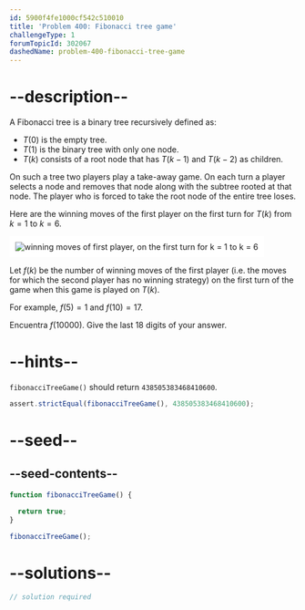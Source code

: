 ```yaml
---
id: 5900f4fe1000cf542c510010
title: 'Problem 400: Fibonacci tree game'
challengeType: 1
forumTopicId: 302067
dashedName: problem-400-fibonacci-tree-game
---
```


# --description--

A Fibonacci tree is a binary tree recursively defined as:

- $T(0)$ is the empty tree.
- $T(1)$ is the binary tree with only one node.
- $T(k)$ consists of a root node that has $T(k - 1)$ and $T(k - 2)$ as children.

On such a tree two players play a take-away game. On each turn a player selects a node and removes that node along with the subtree rooted at that node. The player who is forced to take the root node of the entire tree loses.

Here are the winning moves of the first player on the first turn for $T(k)$ from $k = 1$ to $k = 6$.

<img class="img-responsive center-block" alt="winning moves of first player, on the first turn for k = 1 to k = 6" src="https://cdn.freecodecamp.org/curriculum/project-euler/fibonacci-tree-game.png" style="background-color: white; padding: 10px;" />

Let $f(k)$ be the number of winning moves of the first player (i.e. the moves for which the second player has no winning strategy) on the first turn of the game when this game is played on $T(k)$.

For example, $f(5) = 1$ and $f(10) = 17$.

Encuentra $f(10000)$. Give the last 18 digits of your answer.

# --hints--

`fibonacciTreeGame()` should return `438505383468410600`.

```js
assert.strictEqual(fibonacciTreeGame(), 438505383468410600);
```

# --seed--

## --seed-contents--

```js
function fibonacciTreeGame() {

  return true;
}

fibonacciTreeGame();
```

# --solutions--

```js
// solution required
```
